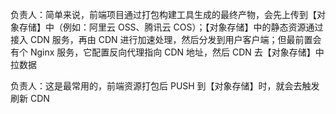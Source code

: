 负责人：简单来说，前端项目通过打包构建工具生成的最终产物，会先上传到【对象存储】中（例如：阿里云 OSS、腾讯云 COS）；【对象存储】中的静态资源通过接入 CDN 服务，再由 CDN 进行加速处理，然后分发到用户客户端；但最前置会有个 Nginx 服务，它配置反向代理指向 CDN 地址，然后 CDN 去【对象存储】中拉数据

负责人：这是最常用的，前端资源打包后 PUSH 到【对象存储】时，就会去触发刷新 CDN
